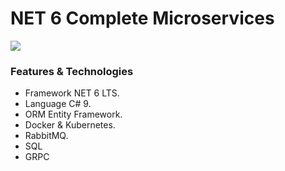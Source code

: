 # NET 6 Complete Microservices

![](https://i.postimg.cc/cCpZJTgn/new.jpg)

### Features & Technologies

- Framework NET 6 LTS.
- Language C# 9.
- ORM Entity Framework.
- Docker & Kubernetes.
- RabbitMQ.
- SQL
- GRPC
